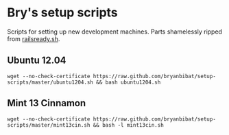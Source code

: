 # Bry's setup scripts

Scripts for setting up new development machines. Parts shamelessly ripped from [railsready.sh](https://github.com/joshfng/railsready).

## Ubuntu 12.04

    wget --no-check-certificate https://raw.github.com/bryanbibat/setup-scripts/master/ubuntu1204.sh && bash ubuntu1204.sh

## Mint 13 Cinnamon

    wget --no-check-certificate https://raw.github.com/bryanbibat/setup-scripts/master/mint13cin.sh && bash -l mint13cin.sh
